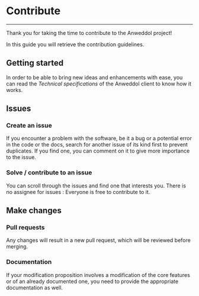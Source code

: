 # Contribute

----

Thank you for taking the time to contribute to the Anweddol project!

In this guide you will retrieve the contribution guidelines.

## Getting started

In order to be able to bring new ideas and enhancements with ease, you can read the *Technical specifications* of the Anweddol client to know how it works.

## Issues

### Create an issue

If you encounter a problem with the software, be it a bug or a potential error in the code or the docs, search for another issue of its kind first to prevent duplicates. If you find one, you can comment on it to give more importance to the issue.

### Solve / contribute to an issue

You can scroll through the issues and find one that interests you. There is no assignee for issues : Everyone is free to contribute to it.

## Make changes

### Pull requests

Any changes will result in a new pull request, which will be reviewed before merging.

### Documentation

If your modification proposition involves a modification of the core features or of an already documented one, you need to provide the appropriate documentation as well.